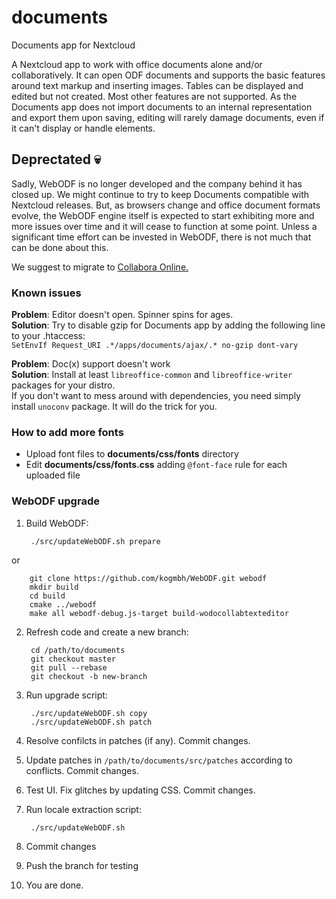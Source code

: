 documents
=========

Documents app for Nextcloud

A Nextcloud app to work with office documents alone and/or collaboratively. It can open ODF documents and supports the basic features around text markup and inserting images. Tables can be displayed and edited but not created. Most other features are not supported. As the Documents app does not import documents to an internal representation and export them upon saving, editing will rarely damage documents, even if it can't display or handle elements.


Deprectated 💀
-------------

Sadly, WebODF is no longer developed and the company behind it has closed up. We might continue to try to keep Documents compatible with Nextcloud releases. But, as browsers change and office document formats evolve, the WebODF engine itself is  expected to start exhibiting more and more issues over time and it will cease to function at some point. Unless a significant time effort can be invested in WebODF, there is not much that can be done about this.

We suggest to migrate to [Collabora Online.](https://nextcloud.com/collaboraonline)

### Known issues ###
**Problem**: Editor doesn't open. Spinner spins for ages.  
**Solution**: Try to disable gzip for Documents app by adding the following line to your .htaccess:  
`SetEnvIf Request_URI .*/apps/documents/ajax/.* no-gzip dont-vary`

**Problem**: Doc(x) support doesn't work  
**Solution**: Install at least  `libreoffice-common` and  `libreoffice-writer` packages for your distro.  
If you don't want to mess around with dependencies, you need simply install `unoconv` package. It will do the trick for you.

### How to add more fonts ###
+ Upload font files to **documents/css/fonts** directory
+ Edit **documents/css/fonts.css** adding `@font-face` rule for each uploaded file 

### WebODF upgrade ###
1. Build WebODF:


        ./src/updateWebODF.sh prepare
or


        git clone https://github.com/kogmbh/WebODF.git webodf
        mkdir build
        cd build
        cmake ../webodf
        make all webodf-debug.js-target build-wodocollabtexteditor

2. Refresh code and create a new branch:

        cd /path/to/documents
        git checkout master
        git pull --rebase
        git checkout -b new-branch

3. Run upgrade script:

        ./src/updateWebODF.sh copy
        ./src/updateWebODF.sh patch

4. Resolve confilcts in patches (if any). Commit changes.
5. Update patches in `/path/to/documents/src/patches` according to conflicts. Commit changes.
6. Test UI. Fix glitches by updating CSS. Commit changes.
7. Run locale extraction script:

        ./src/updateWebODF.sh

8. Commit changes
9. Push the branch for testing
10. You are done.
